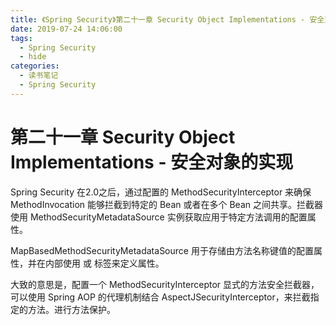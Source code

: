 ```yaml
---
title: 《Spring Security》第二十一章 Security Object Implementations - 安全对象的实现
date: 2019-07-24 14:06:00
tags:
  - Spring Security
  - hide
categories:
  - 读书笔记
  - Spring Security
---
```


# 第二十一章 Security Object Implementations - 安全对象的实现

Spring Security 在2.0之后，通过配置的 MethodSecurityInterceptor 来确保 MethodInvocation 能够拦截到特定的 Bean 或者在多个 Bean 之间共享。拦截器使用 MethodSecurityMetadataSource 实例获取应用于特定方法调用的配置属性。

MapBasedMethodSecurityMetadataSource 用于存储由方法名称键值的配置属性，并在内部使用 <intercept-methods> 或 <protect-point> 标签来定义属性。

大致的意思是，配置一个 MethodSecurityInterceptor 显式的方法安全拦截器，可以使用 Spring AOP 的代理机制结合 AspectJSecurityInterceptor，来拦截指定的方法。进行方法保护。